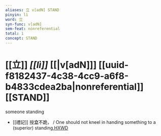 ```yaml
---
aliases: 立 v[adN] STAND
pinyin: lì
word: 立
syn-func: v[adN]
sem-feat: nonreferential
total: 1
concept: STAND 
---
```

# [[立]] *[[lì]]*  [[|v[adN]]] [[uuid-f8182437-4c38-4cc9-a6f8-b4833cdea2ba|nonreferential]] [[STAND]]
someone standing
 - [[禮記]] 授**立**不跪， / One should not kneel in handing something to a (superior) standing,[HXWD](https://hxwd.org/textview.html?location=KR1d0052_tls_001-18a.9)